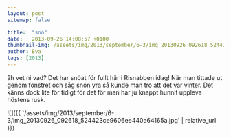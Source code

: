 ```yaml
---
layout: post
sitemap: false

title:  "snö"
date:   2013-09-26 14:08:57 +0100
thumbnail-img: /assets/img/2013/september/6-3/img_20130926_092618_524423ce9606ee440a64165a.jpg
author: Eva
tags: [2013]
---
```


åh vet ni vad? Det har snöat för fullt här i Risnabben idag! När man tittade ut genom fönstret och såg snön yra så kunde man tro att det var vinter. Det känns dock lite för tidigt för det för man har ju knappt hunnit uppleva höstens rusk.

![]({{ '/assets/img/2013/september/6-3/img_20130926_092618_524423ce9606ee440a64165a.jpg'  | relative_url }})

